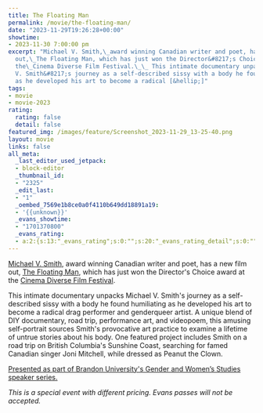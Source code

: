 ```yaml
---
title: The Floating Man
permalink: /movie/the-floating-man/
date: "2023-11-29T19:26:28+00:00"
showtime:
- 2023-11-30 7:00:00 pm
excerpt: "Michael V. Smith,\_award winning Canadian writer and poet, has a new film
  out,\_The Floating Man, which has just won the Director&#8217;s Choice award at
  the\_Cinema Diverse Film Festival.\_\_ This intimate documentary unpacks Michael
  V. Smith&#8217;s journey as a self-described sissy with a body he found humiliating
  as he developed his art to become a radical [&hellip;]"
tags:
- movie
- movie-2023
rating:
  rating: false
  detail: false
featured_img: /images/feature/Screenshot_2023-11-29_13-25-40.png
layout: movie
links: false
all_meta:
  _last_editor_used_jetpack:
  - block-editor
  _thumbnail_id:
  - "2325"
  _edit_last:
  - "1"
  _oembed_7569e1b8ce0a0f4110b649dd18891a19:
  - '{{unknown}}'
  _evans_showtime:
  - "1701370800"
  _evans_rating:
  - a:2:{s:13:"_evans_rating";s:0:"";s:20:"_evans_rating_detail";s:0:"";}
---
```


[Michael V. Smith](http://www.michaelvsmith.com/), award winning Canadian writer and poet, has a new film out, [The Floating Man](https://vimeo.com/813378820/52256d419b), which has just won the Director's Choice award at the [Cinema Diverse Film Festival](https://psculturalcenter.org/filmfest/about-cinema-diverse).

This intimate documentary unpacks Michael V. Smith's journey as a self-described sissy with a body he found humiliating as he developed his art to become a radical drag performer and genderqueer artist. A unique blend of DIY documentary, road trip, performance art, and videopoem, this amusing self-portrait sources Smith's provocative art practice to examine a lifetime of untrue stories about his body. One featured project includes Smith on a road trip on British Columbia's Sunshine Coast, searching for famed Canadian singer Joni Mitchell, while dressed as Peanut the Clown.

[Presented as part of Brandon University's Gender and Women’s Studies speaker series.](https://events.brandonu.ca/event/film-screening-and-qa-the-floating-man/)

*This is a special event with different pricing. Evans passes will not be accepted.*